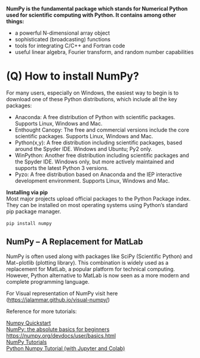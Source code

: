**NumPy is the fundamental package which stands for Numerical Python used for scientific computing with Python. It contains among other things:**
* a powerful N-dimensional array object
* sophisticated (broadcasting) functions
*	tools for integrating C/C++ and Fortran code
*	useful linear algebra, Fourier transform, and random number capabilities

# (Q) How to install NumPy?

For many users, especially on Windows, the easiest way to begin is to download one of these Python distributions, which include all the key packages:
*	Anaconda: A free distribution of Python with scientific packages. Supports Linux, Windows and Mac.
*	Enthought Canopy: The free and commercial versions include the core scientific packages. Supports Linux, Windows and Mac.
*	Python(x,y): A free distribution including scientific packages, based around the Spyder IDE. Windows and Ubuntu; Py2 only.
*	WinPython: Another free distribution including scientific packages and the Spyder IDE. Windows only, but more actively maintained and supports the latest Python 3 versions.
*	Pyzo: A free distribution based on Anaconda and the IEP interactive development environment. Supports Linux, Windows and Mac.

**Installing via pip**
</br> Most major projects upload official packages to the Python Package index. They can be installed on most operating systems using Python’s standard pip package manager.
</br>
</br>`pip install numpy`

## NumPy – A Replacement for MatLab</br>
NumPy is often used along with packages like SciPy (Scientific Python) and Mat−plotlib (plotting library). This combination is widely used as a replacement for MatLab, a popular platform for technical computing. However, Python alternative to MatLab is now seen as a more modern and complete programming language.


For Visual representation of NumPy visit here
(https://jalammar.github.io/visual-numpy/)

Reference for more tutorials:

<a href="https://numpy.org/devdocs/user/quickstart.html#further-reading">Numpy Quickstart</a><br>
<a href="https://numpy.org/devdocs/user/absolute_beginners.html">NumPy: the absolute basics for beginners</a><br>
<a href="https://numpy.org/devdocs/user/basics.html">https://numpy.org/devdocs/user/basics.html</a><br>
<a href="https://numpy.org/devdocs/user/tutorials_index.html">NumPy Tutorials</a><br>
<a href="https://cs231n.github.io/python-numpy-tutorial/">Python Numpy Tutorial (with Jupyter and Colab)</a>
